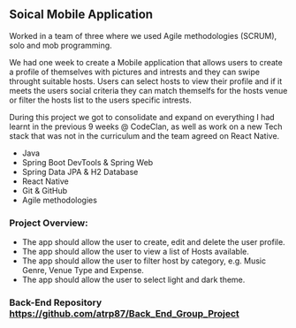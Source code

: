 ## Soical Mobile Application

Worked in a team of three where we used Agile methodologies (SCRUM), solo and mob programming.

We had one week to create a Mobile application that allows users to create a profile of themselves with pictures and intrests and they can swipe throught suitable hosts. Users can select hosts to view their profile and if it meets the users social criteria they can match themselfs for the hosts venue or filter the hosts list to the users specific intrests.

During this project we got to consolidate and expand on everything I had learnt in the previous 9 weeks @ CodeClan, as well as work on a new Tech stack that was not in the curriculum and the team agreed on React Native.

* Java
* Spring Boot DevTools & Spring Web
* Spring Data JPA & H2 Database
* React Native
* Git & GitHub
* Agile methodologies

### Project Overview:

* The app should allow the user to create, edit and delete the user profile.
* The app should allow the user to view a list of Hosts available.
* The app should allow the user to filter host by category, e.g. Music Genre, Venue Type and Expense.
* The app should allow the user to select light and dark theme.

### Back-End Repository https://github.com/atrp87/Back_End_Group_Project
